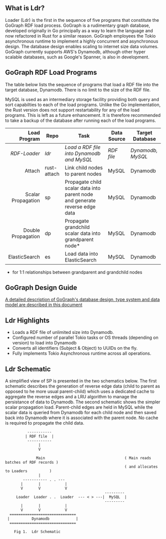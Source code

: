 ## What is Ldr?

Loader (Ldr) is the first in the sequence of five programs that constitute the GoGraph RDF load process.  GoGraph is a rudimentary graph database, developed originally in Go principally as a way to learn the language and now refactored in Rust for a similar reason. GoGraph employees the Tokio asynchronous runtime to implement a highly concurrent and asynchronous design. The database design enables scaling to internet size data volumes. GoGraph currently supports AWS's Dynamodb, although other hyper scalable databases, such as Google's Spanner, is also in development. 



## GoGraph RDF Load Programs

The table below lists the sequence of programs that load a RDF file into the target database, Dynamodb. There is no limit to the size of the RDF file. 

MySQL is used as an intermediary storage facility providing both query and sort capabilties to each of the load programs. Unlike the Go implementation, the Rust version does not support restartability for any of the load programs. This is left as a future enhancement. It is therefore recommended to take a backup of the database after running each of the load programs. 

| Load Program           |  Repo       |  Task                                                   |  Data Source           | Target Database |
|-----------------------:|-------------|---------------------------------------------------------|------------------------|-----------------|
| _RDF-Loader_           |   _ldr_     | _Load a RDF file into Dynamodb and MySQL_               |  _RDF file_            | _Dynamodb, MySQL_ |
|  Attach                | rust-attach | Link child nodes to parent nodes                        |  MySQL           | Dynamodb        |
|  Scalar Propagation    |    sp       | Propagate child scalar data into parent node and  generate reverse edge data     |  MySQL        | Dynamodb     |
|  Double Propagation    |   dp        | Propagate grandchild scalar data into grandparent node* |  MySQL           | Dynamodb        |
|  ElasticSearch         |   es        | Load data into ElasticSearch                            |  MySQL          | Dynamodb        |


* for 1:1 relationships between grandparent and grandchild nodes

## GoGraph Design Guide ##

[A detailed description of GoGraph's database design, type system and data model are described in this document](docs/GoGraph-Design-Guide.pdf)

## Ldr Highlights ##

* Loads a RDF file of unlimited size into Dynamodb.
* Configured number of parallel Tokio tasks or OS threads (depending on version) to load into Dynamodb
* Converts all identifiers (Subject & Object) to UUIDs on the fly.  
* Fully implements Tokio Asynchronous runtime across all operations.

## Ldr Schematic ##

A simplified view of SP is presented in the two schematics below. The first schematic describes the generation of reverse edge data  (child to parent as opposed to he more usual parent-child) which uses a dedicated cache to aggregate the reverse edges and a LRU algorithm to manage the persistance of data to Dynamodb.  The second schematic shows the simpler scalar propagation load.  Parent-child edges are held in MySQL while the scalar data is queried from Dynamodb for each child node and then saved back into Dynamodb where it is associated with the parent node. No cache is required to propagate the child data.

              -----------
             | RDF file  |
              -----------      
                   |
                   V

                  Main                                    ( Main reads batches of RDF records )
                                                          ( and allocates to Loaders          )
                   |
            ----------- . . ---
           |       |           |
           V       V           V
                                                 ---------
         Loader  Loader . .  Loader  --- < > ---|  MySQL  |   
                                                 ---------
           |       |           |
           V       V           V
      ==============================
     |          Dynamodb            |     
      ==============================
       
        Fig 1.  Ldr Schematic  




